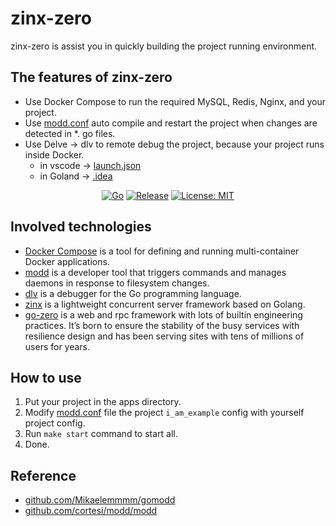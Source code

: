 # zinx-zero

zinx-zero is assist you in quickly building the project running environment.

## The features of zinx-zero

- Use Docker Compose to run the required MySQL, Redis, Nginx, and your project.
- Use [modd.conf](modd.conf) auto compile and restart the project when changes are detected in \*. go files.
- Use Delve -> dlv to remote debug the project, because your project runs inside Docker.
  - in vscode -> [launch.json](.vscode/launch.json)
  - in Goland -> [.idea](.idea)

<div align=center>

[![Go](https://github.com/go-project-template/zinx-zero/workflows/Go/badge.svg)](https://github.com/go-project-template/zinx-zero/actions)
[![Release](https://img.shields.io/github/v/release/go-project-template/zinx-zero.svg?style=flat-square)](https://github.com/go-project-template/zinx-zero)
[![License: MIT](https://img.shields.io/badge/License-MIT-yellow.svg)](https://opensource.org/licenses/MIT)

</div>

## Involved technologies

- [Docker Compose](https://docs.docker.com/compose/) is a tool for defining and running multi-container Docker applications.
- [modd](https://github.com/cortesi/modd/) is a developer tool that triggers commands and manages daemons in response to filesystem changes.
- [dlv](https://github.com/go-delve/delve/) is a debugger for the Go programming language.
- [zinx](https://github.com/aceld/zinx) is a lightweight concurrent server framework based on Golang.
- [go-zero](https://github.com/zeromicro/go-zero) is a web and rpc framework with lots of builtin engineering practices. It’s born to ensure the stability of the busy services with resilience design and has been serving sites with tens of millions of users for years.

## How to use

1. Put your project in the apps directory.
2. Modify [modd.conf](`modd.conf`) file the project `i_am_example` config with yourself project config.
3. Run `make start` command to start all.
4. Done.

## Reference

- [github.com/Mikaelemmmm/gomodd](https://github.com/Mikaelemmmm/gomodd)
- [github.com/cortesi/modd/modd](https://github.com/cortesi/modd/)
